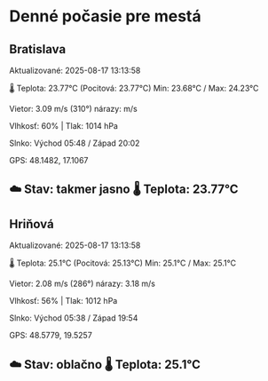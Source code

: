 ﻿# Denné počasie pre mestá

## Bratislava
Aktualizované: 2025-08-17 13:13:58

🌡️ Teplota: 23.77°C 
(Pocitová: 23.77°C)
Min: 23.68°C / Max: 24.23°C

Vietor: 3.09 m/s    (310°) 
nárazy:  m/s

Vlhkosť: 60% | Tlak: 1014 hPa

Slnko: Východ 05:48 / Západ 20:02

GPS: 48.1482, 17.1067

☁️ Stav: takmer jasno        🌡️ Teplota: 23.77°C
---

## Hriňová
Aktualizované: 2025-08-17 13:13:58

🌡️ Teplota: 25.1°C 
(Pocitová: 25.13°C)
Min: 25.1°C / Max: 25.1°C

Vietor: 2.08 m/s (286°)
nárazy: 3.18 m/s

Vlhkosť: 56% | Tlak: 1012 hPa

Slnko: Východ 05:38 / Západ 19:54

GPS: 48.5779, 19.5257

☁️ Stav: oblačno        🌡️ Teplota: 25.1°C
---
